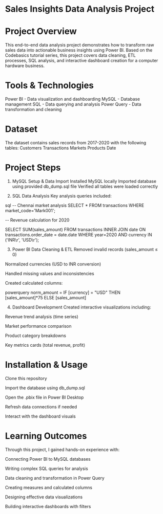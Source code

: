 # Sales Insights Data Analysis Project

# Project Overview
This end-to-end data analysis project demonstrates how to transform raw sales data into actionable business insights using Power BI. Based on the Codebasics tutorial series, this project covers data cleaning, ETL processes, SQL analysis, and interactive dashboard creation for a computer hardware business.

# Tools & Technologies
Power BI - Data visualization and dashboarding
MySQL - Database management
SQL - Data querying and analysis
Power Query - Data transformation and cleaning

# Dataset
The dataset contains sales records from 2017-2020 with the following tables:
Customers
Transactions
Markets
Products
Date

# Project Steps
1. MySQL Setup & Data Import
Installed MySQL locally
Imported database using provided db_dump.sql file
Verified all tables were loaded correctly

3. SQL Data Analysis
Key analysis queries included:

sql
-- Chennai market analysis
SELECT * FROM transactions WHERE market_code='Mark001';

-- Revenue calculation for 2020

SELECT SUM(sales_amount) FROM transactions 
INNER JOIN date ON transactions.order_date = date.date 
WHERE year=2020 AND currency IN ('INR\r', 'USD\r');

3. Power BI Data Cleaning & ETL
Removed invalid records (sales_amount ≤ 0)

Normalized currencies (USD to INR conversion)

Handled missing values and inconsistencies

Created calculated columns:

powerquery
norm_amount = IF [currency] = "USD" THEN [sales_amount]*75 ELSE [sales_amount]

4. Dashboard Development
Created interactive visualizations including:

Revenue trend analysis (time series)

Market performance comparison

Product category breakdowns

Key metrics cards (total revenue, profit)

# Installation & Usage
Clone this repository

Import the database using db_dump.sql

Open the .pbix file in Power BI Desktop

Refresh data connections if needed

Interact with the dashboard visuals

# Learning Outcomes
Through this project, I gained hands-on experience with:

Connecting Power BI to MySQL databases

Writing complex SQL queries for analysis

Data cleaning and transformation in Power Query

Creating measures and calculated columns

Designing effective data visualizations

Building interactive dashboards with filters

